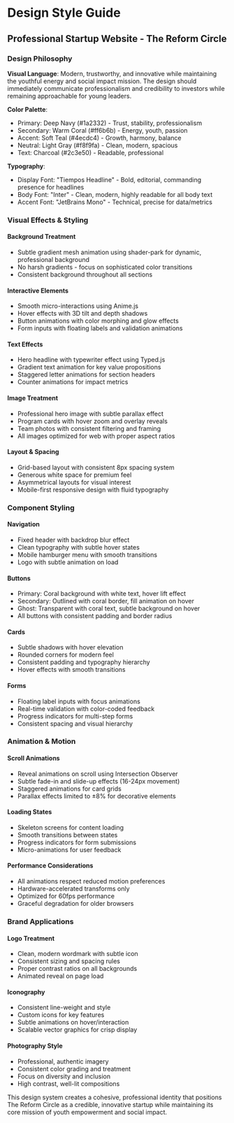 # Design Style Guide
## Professional Startup Website - The Reform Circle

### Design Philosophy

**Visual Language**: Modern, trustworthy, and innovative while maintaining the youthful energy and social impact mission. The design should immediately communicate professionalism and credibility to investors while remaining approachable for young leaders.

**Color Palette**: 
- Primary: Deep Navy (#1a2332) - Trust, stability, professionalism
- Secondary: Warm Coral (#ff6b6b) - Energy, youth, passion
- Accent: Soft Teal (#4ecdc4) - Growth, harmony, balance
- Neutral: Light Gray (#f8f9fa) - Clean, modern, spacious
- Text: Charcoal (#2c3e50) - Readable, professional

**Typography**:
- Display Font: "Tiempos Headline" - Bold, editorial, commanding presence for headlines
- Body Font: "Inter" - Clean, modern, highly readable for all body text
- Accent Font: "JetBrains Mono" - Technical, precise for data/metrics

### Visual Effects & Styling

#### Background Treatment
- Subtle gradient mesh animation using shader-park for dynamic, professional background
- No harsh gradients - focus on sophisticated color transitions
- Consistent background throughout all sections

#### Interactive Elements
- Smooth micro-interactions using Anime.js
- Hover effects with 3D tilt and depth shadows
- Button animations with color morphing and glow effects
- Form inputs with floating labels and validation animations

#### Text Effects
- Hero headline with typewriter effect using Typed.js
- Gradient text animation for key value propositions
- Staggered letter animations for section headers
- Counter animations for impact metrics

#### Image Treatment
- Professional hero image with subtle parallax effect
- Program cards with hover zoom and overlay reveals
- Team photos with consistent filtering and framing
- All images optimized for web with proper aspect ratios

#### Layout & Spacing
- Grid-based layout with consistent 8px spacing system
- Generous white space for premium feel
- Asymmetrical layouts for visual interest
- Mobile-first responsive design with fluid typography

### Component Styling

#### Navigation
- Fixed header with backdrop blur effect
- Clean typography with subtle hover states
- Mobile hamburger menu with smooth transitions
- Logo with subtle animation on load

#### Buttons
- Primary: Coral background with white text, hover lift effect
- Secondary: Outlined with coral border, fill animation on hover
- Ghost: Transparent with coral text, subtle background on hover
- All buttons with consistent padding and border radius

#### Cards
- Subtle shadows with hover elevation
- Rounded corners for modern feel
- Consistent padding and typography hierarchy
- Hover effects with smooth transitions

#### Forms
- Floating label inputs with focus animations
- Real-time validation with color-coded feedback
- Progress indicators for multi-step forms
- Consistent spacing and visual hierarchy

### Animation & Motion

#### Scroll Animations
- Reveal animations on scroll using Intersection Observer
- Subtle fade-in and slide-up effects (16-24px movement)
- Staggered animations for card grids
- Parallax effects limited to ±8% for decorative elements

#### Loading States
- Skeleton screens for content loading
- Smooth transitions between states
- Progress indicators for form submissions
- Micro-animations for user feedback

#### Performance Considerations
- All animations respect reduced motion preferences
- Hardware-accelerated transforms only
- Optimized for 60fps performance
- Graceful degradation for older browsers

### Brand Applications

#### Logo Treatment
- Clean, modern wordmark with subtle icon
- Consistent sizing and spacing rules
- Proper contrast ratios on all backgrounds
- Animated reveal on page load

#### Iconography
- Consistent line-weight and style
- Custom icons for key features
- Subtle animations on hover/interaction
- Scalable vector graphics for crisp display

#### Photography Style
- Professional, authentic imagery
- Consistent color grading and treatment
- Focus on diversity and inclusion
- High contrast, well-lit compositions

This design system creates a cohesive, professional identity that positions The Reform Circle as a credible, innovative startup while maintaining its core mission of youth empowerment and social impact.